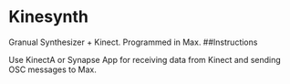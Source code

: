 # Kinesynth
Granual Synthesizer + Kinect. Programmed in Max.
  ##Instructions

Use KinectA or Synapse App for receiving data from Kinect and sending OSC messages to Max.
